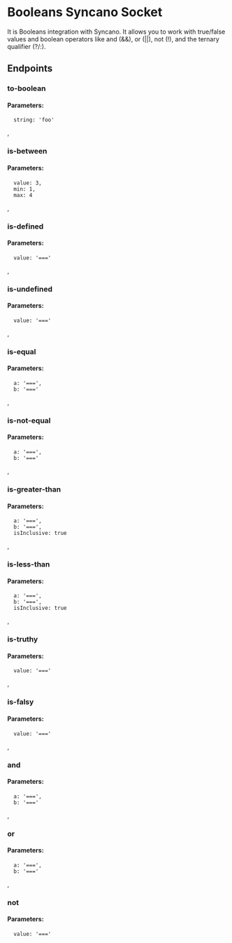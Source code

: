 # Booleans Syncano Socket

It is Booleans integration with Syncano. It allows you to work with true/false values and boolean operators like and (&&), or (||), not (!), and the ternary qualifier (?/:).

## Endpoints

### to-boolean

#### Parameters:

      string: 'foo'

,
### is-between

#### Parameters:

      value: 3,
      min: 1,
      max: 4

,
### is-defined

#### Parameters:

      value: '==='

,
### is-undefined

#### Parameters:

      value: '==='

,
### is-equal

#### Parameters:

      a: '===',
      b: '==='

,
### is-not-equal

#### Parameters:

      a: '===',
      b: '==='

,
### is-greater-than

#### Parameters:

      a: '===',
      b: '===',
      isInclusive: true

,
### is-less-than

#### Parameters:

      a: '===',
      b: '===',
      isInclusive: true

,
### is-truthy

#### Parameters:

      value: '==='

,
### is-falsy

#### Parameters:

      value: '==='

,
### and

#### Parameters:

      a: '===',
      b: '==='

,
### or

#### Parameters:

      a: '===',
      b: '==='

,
### not

#### Parameters:

      value: '==='

